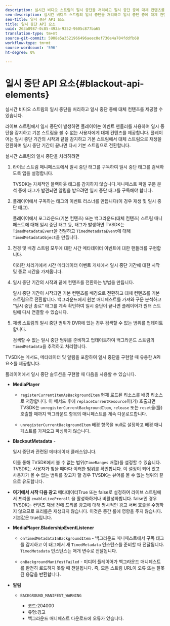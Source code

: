 ```yaml
---
description: 실시간 비디오 스트림의 일시 중단을 처리하고 일시 중단 중에 대체 컨텐츠를 제공할 수 있습니다.
seo-description: 실시간 비디오 스트림의 일시 중단을 처리하고 일시 중단 중에 대체 컨텐츠를 제공할 수 있습니다.
seo-title: 일시 중단 API 요소
title: 일시 중단 API 요소
uuid: 263a8987-0c85-493a-9352-9605c877ba65
translation-type: tm+mt
source-git-commit: 5908e5a3521966496aeec0ef730e4a704fddfb68
workflow-type: tm+mt
source-wordcount: '596'
ht-degree: 0%

---
```



# 일시 중단 API 요소{#blackout-api-elements}

실시간 비디오 스트림의 일시 중단을 처리하고 일시 중단 중에 대체 컨텐츠를 제공할 수 있습니다.

라이브 스트림에서 일시 중단이 발생하면 플레이어는 이벤트 핸들러를 사용하여 일시 중단을 감지하고 기본 스트림을 볼 수 없는 사용자에게 대체 컨텐츠를 제공합니다. 플레이어는 일시 중단 기간의 시작과 끝을 감지하고 기본 스트림에서 대체 스트림으로 재생을 전환하며 일시 중단 기간이 끝나면 다시 기본 스트림으로 전환합니다.

실시간 스트림의 일시 중단을 처리하려면

1. 라이브 스트림 매니페스트에서 일시 중단 태그를 구독하여 일시 중단 태그를 검색하도록 앱을 설정합니다.

   TVSDK는 자체적인 블랙아웃 태그를 감지하지 않습니다.매니페스트 파일 구문 분석 중에 태그가 발견되면 알림을 받으려면 일시 중단 태그를 구독해야 합니다.
1. 플레이어에서 구독하는 태그의 이벤트 리스너를 만듭니다(이 경우 재생 및 일시 중단 태그).

   플레이어에서 포그라운드(기본 컨텐츠) 또는 백그라운드(대체 컨텐츠) 스트림 매니페스트에 대해 일시 중단 태그 등, 태그가 발생하면 TVSDK는 `TimedMetadataEvent`을 전달하고 `TimedMetadataEvent`에 대해 `TimedMetadataObject`을 만듭니다.

1. 전경 및 배경 스트림 모두에 대한 시간 메타데이터 이벤트에 대한 핸들러를 구현합니다.

   이러한 처리기에서 시간 메타데이터 이벤트 개체에서 일시 중단 기간에 대한 시작 및 종료 시간을 가져옵니다.
1. 일시 중단 기간의 시작과 끝에 컨텐츠를 전환하는 방법을 만듭니다.

   일시 중단 기간이 시작되면 기본 컨텐츠를 배경으로 전환하고 대체 컨텐츠를 기본 스트림으로 전환합니다. 백그라운드에서 원본 매니페스트를 가져와 구문 분석하고 &quot;일시 중단 종료&quot; 태그를 계속 확인하여 일시 중단이 끝나면 플레이어가 원래 스트림에 다시 연결할 수 있습니다.
1. 재생 스트림의 일시 중단 범위가 DVR에 있는 경우 검색할 수 없는 범위를 업데이트합니다.

   검색할 수 없는 일시 중단 범위를 준비하고 업데이트하여 백그라운드 스트림의 `TimedMetadata`을 추적하고 처리합니다.

TVSDK는 메서드, 메타데이터 및 알림을 포함하여 일시 중단을 구현할 때 유용한 API 요소를 제공합니다.

플레이어에서 일시 중단 솔루션을 구현할 때 다음을 사용할 수 있습니다.

* **MediaPlayer**

   * `registerCurrentItemAsBackgroundItem` 현재 로드된 리소스를 배경 리소스로 저장합니다. 이 메서드 후에 `replaceCurrentResource`이(가) 호출되면 TVSDK는 `unregisterCurrentBackgroundItem`, `release` 또는 `reset`을(를) 호출할 때까지 백그라운드 항목의 매니페스트를 계속 다운로드합니다.

   * `unregisterCurrentBackgroundItem` 배경 항목을 null로 설정하고 배경 매니페스트를 가져오고 파싱하지 않습니다.

* **BlackoutMetadata** -

   일시 중단과 관련된 메타데이터 클래스입니다.

   이를 통해 TVSDK에서 볼 수 없는 범위(`TimeRanges` 배열)를 설정할 수 있습니다. TVSDK는 사용자가 찾을 때마다 이러한 범위를 확인합니다. 이 설정이 되어 있고 사용자가 볼 수 없는 범위를 찾고자 할 경우 TVSDK는 뷰어를 볼 수 없는 범위의 끝으로 유도합니다.

* **여기에서 시작 다음 광고** 메타데이터True 또는 false로 설정하여 라이브 스트림에서 프리롤 `enableLivePreroll` 을 활성화하거나 비활성화합니다. false인 경우 TVSDK는 컨텐츠 재생 전에 프리롤 광고에 대해 명시적인 광고 서버 호출을 수행하지 않으므로 프리롤은 재생되지 않습니다. 이것은 중간 롤에 영향을 주지 않습니다. 기본값은 true입니다.

* **MediaPlayer.BladershipEventListener**

   * `onTimedMetadataInBackgroundItem` - 백그라운드 매니페스트에서 구독 태그를 감지하고 이 태그에서 새  `TimedMetadata` 인스턴스를 준비할 때 전달됩니다. `TimedMetadata` 인스턴스는 매개 변수로 전달됩니다.

   * `onBackgroundManifestFailed` - 미디어 플레이어가 백그라운드 매니페스트를 완전히 로드하지 못할 때 전달됩니다. 즉, 모든 스트림 URL이 오류 또는 잘못된 응답을 반환합니다.

* **알림**

   * `BACKGROUND_MANIFEST_WARNING`

      * 코드:204000
      * 유형:경고
      * 백그라운드 매니페스트 다운로드에 오류가 있습니다.